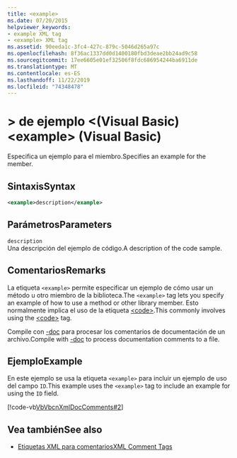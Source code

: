 ```yaml
---
title: <example>
ms.date: 07/20/2015
helpviewer_keywords:
- example XML tag
- <example> XML tag
ms.assetid: 90eeda1c-3fc4-427c-879c-5046d265a97c
ms.openlocfilehash: 8f36ac1337dd0d1400180fbd3deae2bb24ad9c58
ms.sourcegitcommit: 17ee6605e01ef32506f8fdc686954244ba6911de
ms.translationtype: MT
ms.contentlocale: es-ES
ms.lasthandoff: 11/22/2019
ms.locfileid: "74348478"
---
```

# <a name="example-visual-basic"></a><span data-ttu-id="03417-101">> de ejemplo \<(Visual Basic)</span><span class="sxs-lookup"><span data-stu-id="03417-101">\<example> (Visual Basic)</span></span>
<span data-ttu-id="03417-102">Especifica un ejemplo para el miembro.</span><span class="sxs-lookup"><span data-stu-id="03417-102">Specifies an example for the member.</span></span>  
  
## <a name="syntax"></a><span data-ttu-id="03417-103">Sintaxis</span><span class="sxs-lookup"><span data-stu-id="03417-103">Syntax</span></span>  
  
```xml  
<example>description</example>  
```  
  
## <a name="parameters"></a><span data-ttu-id="03417-104">Parámetros</span><span class="sxs-lookup"><span data-stu-id="03417-104">Parameters</span></span>  
 `description`  
 <span data-ttu-id="03417-105">Una descripción del ejemplo de código.</span><span class="sxs-lookup"><span data-stu-id="03417-105">A description of the code sample.</span></span>  
  
## <a name="remarks"></a><span data-ttu-id="03417-106">Comentarios</span><span class="sxs-lookup"><span data-stu-id="03417-106">Remarks</span></span>  
 <span data-ttu-id="03417-107">La etiqueta `<example>` permite especificar un ejemplo de cómo usar un método u otro miembro de la biblioteca.</span><span class="sxs-lookup"><span data-stu-id="03417-107">The `<example>` tag lets you specify an example of how to use a method or other library member.</span></span> <span data-ttu-id="03417-108">Esto normalmente implica el uso de la etiqueta [\<code>](../../../visual-basic/language-reference/xmldoc/code.md).</span><span class="sxs-lookup"><span data-stu-id="03417-108">This commonly involves using the [\<code>](../../../visual-basic/language-reference/xmldoc/code.md) tag.</span></span>  
  
 <span data-ttu-id="03417-109">Compile con [-doc](../../../visual-basic/reference/command-line-compiler/doc.md) para procesar los comentarios de documentación de un archivo.</span><span class="sxs-lookup"><span data-stu-id="03417-109">Compile with [-doc](../../../visual-basic/reference/command-line-compiler/doc.md) to process documentation comments to a file.</span></span>  
  
## <a name="example"></a><span data-ttu-id="03417-110">Ejemplo</span><span class="sxs-lookup"><span data-stu-id="03417-110">Example</span></span>  
 <span data-ttu-id="03417-111">En este ejemplo se usa la etiqueta `<example>` para incluir un ejemplo de uso del campo `ID`.</span><span class="sxs-lookup"><span data-stu-id="03417-111">This example uses the `<example>` tag to include an example for using the `ID` field.</span></span>  
  
 [!code-vb[VbVbcnXmlDocComments#2](~/samples/snippets/visualbasic/VS_Snippets_VBCSharp/VbVbcnXmlDocComments/VB/Class1.vb#2)]  
  
## <a name="see-also"></a><span data-ttu-id="03417-112">Vea también</span><span class="sxs-lookup"><span data-stu-id="03417-112">See also</span></span>

- [<span data-ttu-id="03417-113">Etiquetas XML para comentarios</span><span class="sxs-lookup"><span data-stu-id="03417-113">XML Comment Tags</span></span>](../../../visual-basic/language-reference/xmldoc/index.md)
